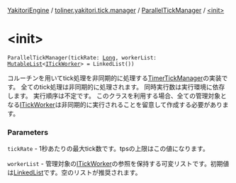 [YakitoriEngine](../../index.md) / [toliner.yakitori.tick.manager](../index.md) / [ParallelTickManager](index.md) / [&lt;init&gt;](./-init-.md)

# &lt;init&gt;

`ParallelTickManager(tickRate: `[`Long`](https://kotlinlang.org/api/latest/jvm/stdlib/kotlin/-long/index.html)`, workerList: `[`MutableList`](https://kotlinlang.org/api/latest/jvm/stdlib/kotlin.collections/-mutable-list/index.html)`<`[`ITickWorker`](../../toliner.yakitori.tick/-i-tick-worker/index.md)`> = LinkedList())`

コルーチンを用いてtick処理を非同期的に処理する[TimerTickManager](../-timer-tick-manager/index.md)の実装です。
全てのtick処理は非同期的に処理されます。
同時実行数は実行環境に依存します。
実行順序は不定です。
このクラスを利用する場合、全ての管理対象となる[ITickWorker](../../toliner.yakitori.tick/-i-tick-worker/index.md)は非同期的に実行されることを留意して作成する必要があります。

### Parameters

`tickRate` - 1秒あたりの最大tick数です。tpsの上限はこの値になります。

`workerList` - 管理対象の[ITickWorker](../../toliner.yakitori.tick/-i-tick-worker/index.md)の参照を保持する可変リストです。初期値は[LinkedList](http://docs.oracle.com/javase/8/docs/api/java/util/LinkedList.html)です。空のリストが推奨されます。